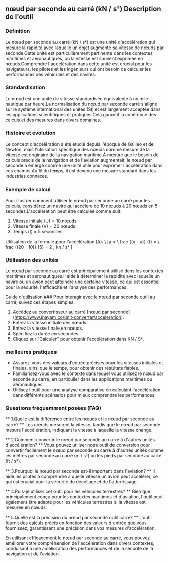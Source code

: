 ## nœud par seconde au carré (kN / s²) Description de l'outil

### Définition
Le nœud par seconde au carré (kN / s²) est une unité d'accélération qui mesure la rapidité avec laquelle un objet augmente sa vitesse de nœuds par seconde.Cette unité est particulièrement pertinente dans les contextes maritimes et aéronautiques, où la vitesse est souvent exprimée en nœuds.Comprendre l'accélération dans cette unité est crucial pour les navigateurs, les pilotes et les ingénieurs qui ont besoin de calculer les performances des véhicules et des navires.

### Standardisation
Le nœud est une unité de vitesse standardisée équivalente à un mile nautique par heure.La normalisation du nœud par seconde carré s'aligne sur le système international des unités (SI) et est largement acceptée dans les applications scientifiques et pratiques.Cela garantit la cohérence des calculs et des mesures dans divers domaines.

### Histoire et évolution
Le concept d'accélération a été étudié depuis l'époque de Galileo et de Newton, mais l'utilisation spécifique des nœuds comme mesure de la vitesse est originaire de la navigation maritime.À mesure que le besoin de calculs précis de la navigation et de l'aviation augmentait, le nœud par seconde a émergé comme une unité utile pour exprimer l'accélération dans ces champs.Au fil du temps, il est devenu une mesure standard dans les industries connexes.

### Exemple de calcul
Pour illustrer comment utiliser le nœud par seconde au carré pour les calculs, considérez un navire qui accélère de 10 nœuds à 20 nœuds en 5 secondes.L'accélération peut être calculée comme suit:

1. Vitesse initiale (U) = 10 nœuds
2. Vitesse finale (V) = 20 nœuds
3. Temps (t) = 5 secondes

Utilisation de la formule pour l'accélération (A):
\ [a = \ frac {(v - u)} {t} = \ frac {(20 - 10)} {5} = 2 \, kn / s² \]

### Utilisation des unités
Le nœud par seconde au carré est principalement utilisé dans les contextes maritimes et aéronautiques.Il aide à déterminer la rapidité avec laquelle un navire ou un avion peut atteindre une certaine vitesse, ce qui est essentiel pour la sécurité, l'efficacité et l'analyse des performances.

Guide d'utilisation ###
Pour interagir avec le nœud par seconde outil au carré, suivez ces étapes simples:
1. Accédez au convertisseur au carré [nœud par seconde] (https://www.inayam.co/unit-converter/acceleration).
2. Entrez la vitesse initiale des nœuds.
3. Entrez la vitesse finale en nœuds.
4. Spécifiez la durée en secondes.
5. Cliquez sur "Calculer" pour obtenir l'accélération dans KN / S².

### meilleures pratiques
- Assurez-vous des valeurs d'entrée précises pour les vitesses initiales et finales, ainsi que le temps, pour obtenir des résultats fiables.
- Familiarisez-vous avec le contexte dans lequel vous utilisez le nœud par seconde au carré, en particulier dans les applications maritimes ou aéronautiques.
- Utilisez l'outil pour une analyse comparative en calculant l'accélération dans différents scénarios pour mieux comprendre les performances.

### Questions fréquemment posées (FAQ)

** 1.Quelle est la différence entre les nœuds et le nœud par seconde au carré? **
Les nœuds mesurent la vitesse, tandis que le nœud par seconde mesure l'accélération, indiquant la vitesse à laquelle la vitesse change.

** 2.Comment convertir le nœud par seconde au carré à d'autres unités d'accélération? **
Vous pouvez utiliser notre outil de conversion pour convertir facilement le nœud par seconde au carré à d'autres unités comme les mètres par seconde au carré (m / s²) ou les pieds par seconde au carré (ft / s²).

** 3.Pourquoi le nœud par seconde est-il important dans l'aviation? **
Il aide les pilotes à comprendre à quelle vitesse un avion peut accélérer, ce qui est crucial pour la sécurité du décollage et de l'atterrissage.

** 4.Puis-je utiliser cet outil pour les véhicules terrestres? **
Bien que principalement conçu pour les contextes maritimes et d'aviation, l'outil peut également être adapté pour les véhicules terrestres si la vitesse est mesurée en nœuds.

** 5.Quelle est la précision du nœud par seconde outil carré? **
L'outil fournit des calculs précis en fonction des valeurs d'entrée que vous fournissez, garantissant une précision dans vos mesures d'accélération.

En utilisant efficacement le nœud par seconde au carré, vous pouvez améliorer votre compréhension de l'accélération dans divers contextes, conduisant à une amélioration des performances et de la sécurité de la navigation et de l'aviation.